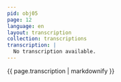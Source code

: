 ```yaml
---
pid: obj05
page: 12
language: en
layout: transcription
collection: transcriptions
transcription: |
  No transcription available.
---
```


{{ page.transcription | markdownify }}
